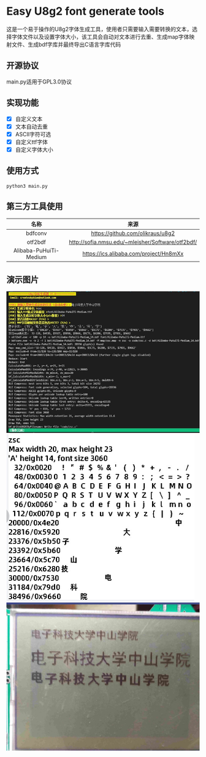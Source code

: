 # Easy U8g2 font generate tools

这是一个易于操作的U8g2字体生成工具，使用者只需要输入需要转换的文本，选择字体文件以及设置字体大小，该工具会自动对文本进行去重、生成map字体映射文件、生成bdf字库并最终导出C语言字库代码

## 开源协议

main.py适用于GPL3.0协议

## 实现功能

- [X] 自定义文本
- [X] 文本自动去重
- [X] ASCII字符可选
- [X] 自定义ttf字体
- [X] 自定义字体大小

## 使用方式

    python3 main.py

## 第三方工具使用

| 名称 | 来源 |
| :----: | :----:  |
| bdfconv | <https://github.com/olikraus/u8g2> |
| otf2bdf | <http://sofia.nmsu.edu/~mleisher/Software/otf2bdf/> |
| Alibaba-PuHuiTi-Medium | <https://ics.alibaba.com/project/Hn8mXx> |

## 演示图片
![shell界面](shell.jpg)
![生成字体](font_tga.jpg)
![实际lcd演示](hc32f460_lcd.jpg)